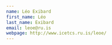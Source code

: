 ```yaml
---
name: Léo Exibard
first_name: Léo
last_name: Exibard
email: leoe@ru.is
webpage: http://www.icetcs.ru.is/leoe/
---
```

